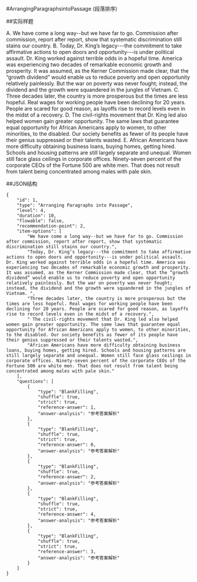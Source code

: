#ArrangingParagraphsintoPassage (段落排序)

##实际样题

A. We have come a long way--but we have far to go. Commission after commission, report after report, show that systematic discrimination still stains our country.
B. Today, Dr. King’s legacy---the commitment to take affirmative actions to open doors and opportunity---is under political assault. Dr. King worked against terrible odds in a hopeful time. America was experiencing two decades of remarkable economic growth and prosperity. It was assumed, as the Kerner Commission made clear, that the “growth dividend” would enable us to reduce poverty and open opportunity relatively painlessly. But the war on poverty was never fought; instead, the dividend and the growth were squandered in the jungles of Vietnam. 
C. Three decades later, the country is more prosperous but the times are less hopeful. Real wages for working people have been declining for 20 years. People are scared for good reason, as layoffs rise to record levels even in the midst of a recovery. 
D. The civil-rights movement that Dr. King led also helped women gain greater opportunity. The same laws that guarantee equal opportunity for African Americans apply to women, to other minorities, to the disabled. Our society benefits as fewer of its people have their genius suppressed or their talents wasted. 
E. African Americans have more difficulty obtaining business loans, buying homes, getting hired. Schools and housing patterns are still largely separate and unequal. Women still face glass ceilings in corporate offices. Ninety-seven percent of the corporate CEOs of the Fortune 500 are white men. That does not result from talent being concentrated among males with pale skin. 

##JSON结构

	{
		"id": 1,						
		"type": "Arranging Paragraphs into Passage",			
		"level": 4,						
		"duration": 10,					
		"flowable": false,				
		"recommendation-point": 2,		
		"item-options": [ 	
			"We have come a long way--but we have far to go. Commission after commission, report after report, show that systematic discrimination still stains our country.",			
			"Today, Dr. King’s legacy---the commitment to take affirmative actions to open doors and opportunity---is under political assault. Dr. King worked against terrible odds in a hopeful time. America was experiencing two decades of remarkable economic growth and prosperity. It was assumed, as the Kerner Commission made clear, that the “growth dividend” would enable us to reduce poverty and open opportunity relatively painlessly. But the war on poverty was never fought; instead, the dividend and the growth were squandered in the jungles of Vietnam. ",
			"Three decades later, the country is more prosperous but the times are less hopeful. Real wages for working people have been declining for 20 years. People are scared for good reason, as layoffs rise to record levels even in the midst of a recovery.",
			" The civil-rights movement that Dr. King led also helped women gain greater opportunity. The same laws that guarantee equal opportunity for African Americans apply to women, to other minorities, to the disabled. Our society benefits as fewer of its people have their genius suppressed or their talents wasted.",
			"African Americans have more difficulty obtaining business loans, buying homes, getting hired. Schools and housing patterns are still largely separate and unequal. Women still face glass ceilings in corporate offices. Ninety-seven percent of the corporate CEOs of the Fortune 500 are white men. That does not result from talent being concentrated among males with pale skin."
		],
		"questions": [
			{
				"type": "BlankFilling",
				"shuffle": true, 
				"strict": true,
				"reference-answer": 1,		
				"answer-analysis": "参考答案解析"
			},
			{
				"type": "BlankFilling",
				"shuffle": true, 		
				"strict": true,
				"reference-answer": 0,		
				"answer-analysis": "参考答案解析"
			},
			{
				"type": "BlankFilling",
				"shuffle": true, 
				"reference-answer": 2,		
				"answer-analysis": "参考答案解析"
			},
			{
				"type": "BlankFilling",
				"shuffle": true, 
				"strict": true,
				"reference-answer": 4,		
				"answer-analysis": "参考答案解析"
			},
			{
				"type": "BlankFilling",
				"shuffle": true, 
				"strict": true,
				"reference-answer": 3,		
				"answer-analysis": "参考答案解析"
			}
		]
	}